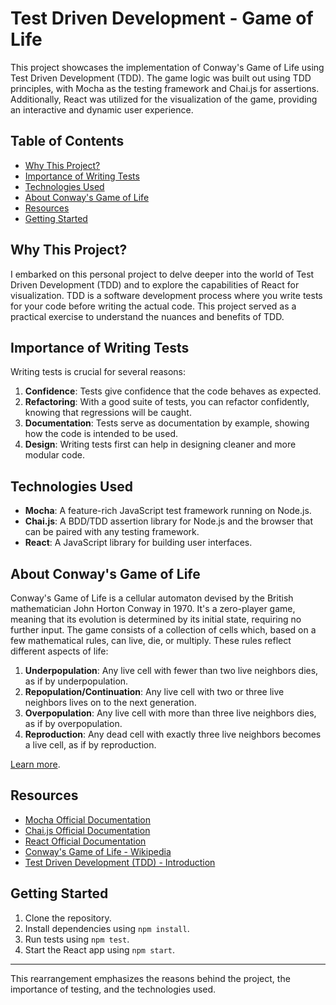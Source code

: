 # Test Driven Development - Game of Life

This project showcases the implementation of Conway's Game of Life using Test Driven Development (TDD). The game logic was built out using TDD principles, with Mocha as the testing framework and Chai.js for assertions. Additionally, React was utilized for the visualization of the game, providing an interactive and dynamic user experience.

## Table of Contents

- [Why This Project?](#why-this-project)
- [Importance of Writing Tests](#importance-of-writing-tests)
- [Technologies Used](#technologies-used)
- [About Conway's Game of Life](#about-conways-game-of-life)
- [Resources](#resources)
- [Getting Started](#getting-started)

## Why This Project?

I embarked on this personal project to delve deeper into the world of Test Driven Development (TDD) and to explore the capabilities of React for visualization. TDD is a software development process where you write tests for your code before writing the actual code. This project served as a practical exercise to understand the nuances and benefits of TDD.

## Importance of Writing Tests

Writing tests is crucial for several reasons:

1. **Confidence**: Tests give confidence that the code behaves as expected.
2. **Refactoring**: With a good suite of tests, you can refactor confidently, knowing that regressions will be caught.
3. **Documentation**: Tests serve as documentation by example, showing how the code is intended to be used.
4. **Design**: Writing tests first can help in designing cleaner and more modular code.

## Technologies Used

- **Mocha**: A feature-rich JavaScript test framework running on Node.js.
- **Chai.js**: A BDD/TDD assertion library for Node.js and the browser that can be paired with any testing framework.
- **React**: A JavaScript library for building user interfaces.

## About Conway's Game of Life

Conway's Game of Life is a cellular automaton devised by the British mathematician John Horton Conway in 1970. It's a zero-player game, meaning that its evolution is determined by its initial state, requiring no further input. The game consists of a collection of cells which, based on a few mathematical rules, can live, die, or multiply. These rules reflect different aspects of life:

1. **Underpopulation**: Any live cell with fewer than two live neighbors dies, as if by underpopulation.
2. **Repopulation/Continuation**: Any live cell with two or three live neighbors lives on to the next generation.
3. **Overpopulation**: Any live cell with more than three live neighbors dies, as if by overpopulation.
4. **Reproduction**: Any dead cell with exactly three live neighbors becomes a live cell, as if by reproduction.

[Learn more](https://en.wikipedia.org/wiki/Conway%27s_Game_of_Life).

## Resources

- [Mocha Official Documentation](https://mochajs.org/)
- [Chai.js Official Documentation](https://www.chaijs.com/)
- [React Official Documentation](https://reactjs.org/)
- [Conway's Game of Life - Wikipedia](https://en.wikipedia.org/wiki/Conway%27s_Game_of_Life)
- [Test Driven Development (TDD) - Introduction](https://www.agilealliance.org/glossary/tdd/)

## Getting Started

1. Clone the repository.
2. Install dependencies using `npm install`.
3. Run tests using `npm test`.
4. Start the React app using `npm start`.

---

This rearrangement emphasizes the reasons behind the project, the importance of testing, and the technologies used.
